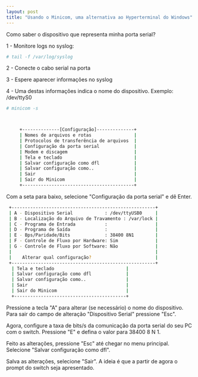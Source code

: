 ```yaml
---
layout: post
title: "Usando o Minicom, uma alternativa ao Hyperterminal do Windows"
---
```


Como saber o dispositivo que representa minha porta serial?

1 - Monitore logs no syslog:

```bash
# tail -f /var/log/syslog
```

2 - Conecte o cabo serial na porta

3 - Espere aparecer informações no syslog

4 - Uma destas informações indica o nome do dispositivo.
Exemplo: /dev/ttyS0

```bash
# minicom -s



     +--------------[Configuração]--------------+                     
     | Nomes de arquivos e rotas                |                     
     | Protocolos de transferência de arquivos  |                     
     | Configuração da porta serial             |                     
     | Modem e discagem                         |                     
     | Tela e teclado                           |
     | Salvar configuração como dfl             |
     | Salvar configuração como..               |
     | Sair                                     |
     | Sair do Minicom                          |
     +------------------------------------------+
```

Com a seta para baixo, selecione "Configuração da porta serial" e dê Enter.

```bash
 +------------------------------------------------------+
 | A - Dispositivo Serial            : /dev/ttyUSB0     |
 | B - Localização do Arquivo de Travamento : /var/lock |
 | C - Programa de Entrada           :                  |
 | D - Programa de Saída             :                  |
 | E - Bps/Paridade/Bits             : 38400 8N1        |
 | F - Controle de Fluxo por Hardware: Sim              |
 | G - Controle de Fluxo por Software: Não              |
 |                                                      |
 |    Alterar qual configuração?                        |
 +------------------------------------------------------+
  | Tela e teclado                           |
  | Salvar configuração como dfl             |
  | Salvar configuração como..               |
  | Sair                                     |
  | Sair do Minicom                          |
  +------------------------------------------+
```


Pressione a tecla "A" para alterar (se necessário) o nome do dispositivo. 
Para sair do campo de alteração "Dispositivo Serial" pressione "Esc".

Agora, configure a taxa de bits/s da comunicação da porta serial do seu PC com o switch.
Pressione "E" e defina o valor para 38400 8 N 1.

Feito as alterações, pressione "Esc" até chegar no menu principal.
Selecione "Salvar configuração como dfl".

Salva as alterações, selecione "Sair".
A ideia é que a partir de agora o prompt do switch seja apresentado.

